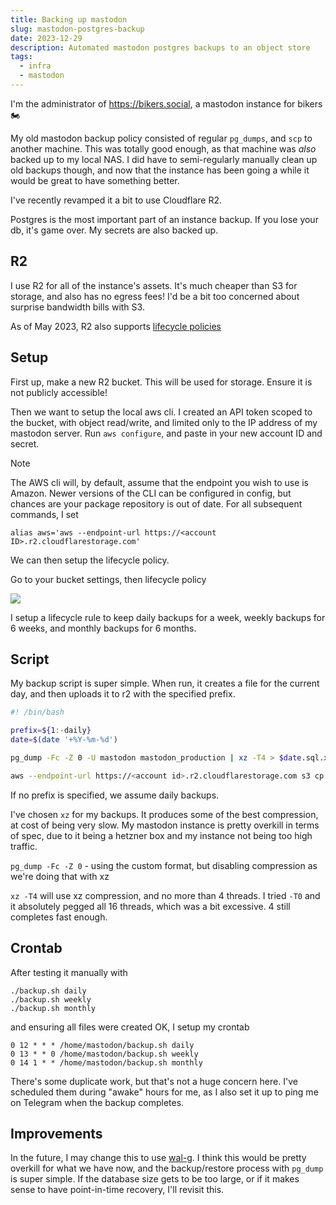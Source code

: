 ```yaml
---
title: Backing up mastodon
slug: mastodon-postgres-backup
date: 2023-12-29
description: Automated mastodon postgres backups to an object store
tags:
  - infra
  - mastodon
---
```

I'm the administrator of https://bikers.social, a mastodon instance for bikers 🏍️

My old mastodon backup policy consisted of regular `pg_dumps`, and `scp` to another machine. This was totally good enough, as that machine was _also_ backed up to my local NAS. I did have to semi-regularly manually clean up old backups though, and now that the instance has been going a while it would be great to have something better.

I've recently revamped it a bit to use Cloudflare R2.

Postgres is the most important part of an instance backup. If you lose your db, it's game over. My secrets are also backed up.
## R2

I use R2 for all of the instance's assets. It's much cheaper than S3 for storage, and also has no egress fees! I'd be a bit too concerned about surprise bandwidth bills with S3.

As of May 2023, R2 also supports [lifecycle policies](https://developers.cloudflare.com/r2/buckets/object-lifecycles/)

## Setup

First up, make a new R2 bucket. This will be used for storage. Ensure it is not publicly accessible!

Then we want to setup the local aws cli. I created an API token scoped to the bucket, with object read/write, and limited only to the IP address of my mastodon server. Run `aws configure`, and paste in your new account ID and secret.

> [!note]
> The AWS cli will, by default, assume that the endpoint you wish to use is Amazon. Newer versions of the CLI can be configured in config, but chances are your package repository is out of date. For all subsequent commands, I set
> 
> `alias aws='aws --endpoint-url https://<account ID>.r2.cloudflarestorage.com'`

We can then setup the lifecycle policy. 

Go to your bucket settings, then lifecycle policy

![](https://img.ellie.wtf/i/ada76f57ae8dc3a95b7f3b9f3ef966b1e712e3f530b4f4820088ff1ba82574c5.png)

I setup a lifecycle rule to keep daily backups for a week, weekly backups for 6 weeks, and monthly backups for 6 months.

## Script

My backup script is super simple. When run, it creates a file for the current day, and then uploads it to r2 with the specified prefix.

```bash
#! /bin/bash

prefix=${1:-daily}
date=$(date '+%Y-%m-%d')

pg_dump -Fc -Z 0 -U mastodon mastodon_production | xz -T4 > $date.sql.xz

aws --endpoint-url https://<account id>.r2.cloudflarestorage.com s3 cp ./$date.sql.xz s3://<bucket name>/$prefix/$date.sql.xz
```

If no prefix is specified, we assume daily backups.

I've chosen `xz` for my backups. It produces some of the best compression, at cost of being very slow. My mastodon instance is pretty overkill in terms of spec, due to it being a hetzner box and my instance not being too high traffic. 

`pg_dump -Fc -Z 0` - using the custom format, but disabling compression as we're doing that with xz

`xz -T4` will use xz compression, and no more than 4 threads. I tried `-T0` and it absolutely pegged all 16 threads, which was a bit excessive. 4 still completes fast enough.

## Crontab
After testing it manually with

```
./backup.sh daily
./backup.sh weekly
./backup.sh monthly
```

and ensuring all files were created OK, I setup my crontab

```
0 12 * * * /home/mastodon/backup.sh daily
0 13 * * 0 /home/mastodon/backup.sh weekly
0 14 1 * * /home/mastodon/backup.sh monthly
```

There's some duplicate work, but that's not a huge concern here. I've scheduled them during "awake" hours for me, as I also set it up to ping me on Telegram when the backup completes.

## Improvements

In the future, I may change this to use [wal-g](https://github.com/wal-g/wal-g). I think this would be pretty overkill for what we have now, and the backup/restore process with `pg_dump` is super simple. If the database size gets to be too large, or if it makes sense to have point-in-time recovery, I'll revisit this.